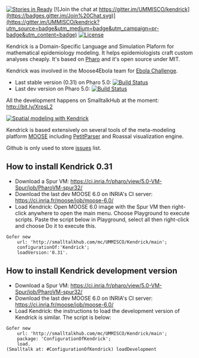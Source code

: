 [![Stories in Ready](https://badge.waffle.io/UMMISCO/kendrick.png?label=ready&title=Ready)](https://waffle.io/UMMISCO/kendrick)
[![Join the chat at https://gitter.im/UMMISCO/kendrick](https://badges.gitter.im/Join%20Chat.svg)](https://gitter.im/UMMISCO/kendrick?utm_source=badge&utm_medium=badge&utm_campaign=pr-badge&utm_content=badge)
[![License](https://img.shields.io/badge/license-MIT-blue.svg)](https://raw.githubusercontent.com/UMMISCO/kendrick/master/LICENSE)

Kendrick is a Domain-Specific Language and Simulation Plaform for mathematical epidemiology modeling. It helps epidemiologists craft custom analyses cheaply. It's based on [Pharo](http://www.pharo.org/) and it's open source under MIT.

Kendrick was involved in the Moose4Ebola team for [Ebola Challenge](https://www.hackerleague.org/hackathons/computing-for-ebola-challenge/hacks/moose4ebola).

* Last stable version (0.31) on Pharo 5.0: [![Build Status](https://ci.inria.fr/pharo-contribution/buildStatus/icon?job=Kendrick/PHARO=50,VERSION=stable,VM=vm)](https://ci.inria.fr/pharo-contribution/job/Kendrick/PHARO=50,VERSION=stable,VM=vm/)
* Last dev version on Pharo 5.0: [![Build Status](https://ci.inria.fr/pharo-contribution/job/Kendrick/PHARO=50,VERSION=development,VM=vm/badge/icon)](https://ci.inria.fr/pharo-contribution/job/Kendrick/PHARO=50,VERSION=development,VM=vm/)

All the development happens on SmalltalkHub at the moment: http://bit.ly/XrpsL2

[![Spatial modeling with Kendrick](https://fbcdn-sphotos-a-a.akamaihd.net/hphotos-ak-xpa1/t31.0-8/10603924_704650679621532_369168494419506567_o.png)](https://www.facebook.com/ObjectProfile/photos/a.341189379300999.82969.340543479365589/704650679621532/?type=1&theater)

Kendrick is based extensively on several tools of the meta-modeling platform [MOOSE](http://www.moosetechnology.org/) including [PetitParser](http://www.moosetechnology.org/tools/petitparser) and Roassal visualization engine.

Github is only used to store [issues](https://github.com/UMMISCO/Kendrick/issues) list.

## How to install Kendrick 0.31
* Download a Spur VM: https://ci.inria.fr/pharo/view/5.0-VM-Spur/job/PharoVM-spur32/
* Download the last dev MOOSE 6.0 on INRIA's CI server: https://ci.inria.fr/moose/job/moose-6.0/
* Load Kendrick: Open MOOSE 6.0 image with the Spur VM then right-click anywhere to open the main menu. Choose Playground to execute scripts. Paste the script below in Playground, select all then right-click and choose Do it to execute this.

```Smalltalk
Gofer new
    url: 'http://smalltalkhub.com/mc/UMMISCO/Kendrick/main';
    configurationOf:'Kendrick';
    loadVersion:'0.31'.
````

## How to install Kendrick development version
* Download a Spur VM: https://ci.inria.fr/pharo/view/5.0-VM-Spur/job/PharoVM-spur32/
* Download the last dev MOOSE 6.0 on INRIA's CI server: https://ci.inria.fr/moose/job/moose-6.0/
* Load Kendrick: the instructions to load the development version of Kendrick is similar. The script is below:

```Smalltalk
Gofer new
    url: 'http://smalltalkhub.com/mc/UMMISCO/Kendrick/main';
    package: 'ConfigurationOfKendrick';
    load.
(Smalltalk at: #ConfigurationOfKendrick) loadDevelopment
````

